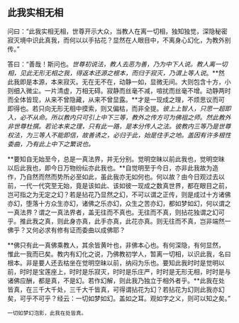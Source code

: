 ##  此我实相无相

问曰：“此我实相无相，世尊开示大众，当教人在离一切相，独知独觉，深隐秘密寂灭境中识此真我，而何以以手拈花？显然在人眼目中，不离身心幻化，为教外别传。”

答曰：“善哉！斯问也。*世尊初说法，教人去恶为善，乃为中下人说。教人离一切相，见此无形无相之我，得返本还源之根本，而归于寂灭，乃谓上等人说*。**然此我即是本源，本来寂灭。无在无不在，动静一如，显微无间。大则包含十方，小则细入微尘。一片清虚，万相无碍。寂静而丝毫不减，喧扰而丝毫不增。动静两时而全体皆现，从来不曾隐藏，从来不曾显露。**才是一现成之理，不烦思议而可即得也。若只向无形无相中摸索，则又偏枯，而非全提。*彼上上智人，只思一超即入，必不从命。所以教内只可引上中下三等，教外之传方可为佛祖之师。然此教外非世尊杜撰。若论本来之理，只有此一路，是本分传人之法。彼教内三等乃是世尊权法，为三等人不能即信，故善诱之，必归于此，始是住手之地。盖因有许多根性委曲，乃有此上中下之繁说也。*

**要知自无始至今，总是一真法界，并无分别。觉明空昧以前此我也，觉明空昧以后此我也，即今日万物纷纭亦此我也。**自觉明至于今日，亦非此我故为造作，乃自然而然而势所必至如此，虽此我亦无如何也。何以故？由今日观过去以前，一代一代究至无始，竟是该如此、该如彼一现成之数真世界，都在眼目之前，岂可指之为无定之幻？若是拈花乃显然之幻，不可以谓之正传，则是成过十方诸佛亦幻，堕落十方众生亦幻，诸佛之乐亦幻，众生之苦亦幻，都如梦如幻，何以谓之一真法界？谓之一真法界者，盖无往而不真也。无往而不真，则拈花独谓之幻可乎。推此我之真，则此身亦真，此手亦真，此花亦真。则无往而不真，岂非端然一佛乎？又何必求有修有证而委曲以成佛耶？

**佛只有此一真佛乘教人，其余皆黄叶也，非佛本心也。有何深隐，有何显然，惟此一我而已矣。教内有幻化之说，乃佛教初学人，暂离一切相，以识此我，名曰根本。非是要人还去枯坐在觉明空昧以前，纳闷为乐也。要知此我时时是觉明以前，时时是宝莲座上，时时是乐寂灭，时时是乐庄严，时时是无形无相，时时是与诸佛应酬，都是真，不是幻。若作幻解，则此我乃独立于相外者乎。**此我在处皆真，在三千大千处，三千大千皆真，可得谓拈花为幻？若拈花为幻则此我亦幻矣，可乎不可乎？经云：一切如梦如幻。盖如之耳。观如字之义，则可以知之矣。”

```yang
一切如梦幻泡影，此我在处皆真。
```
